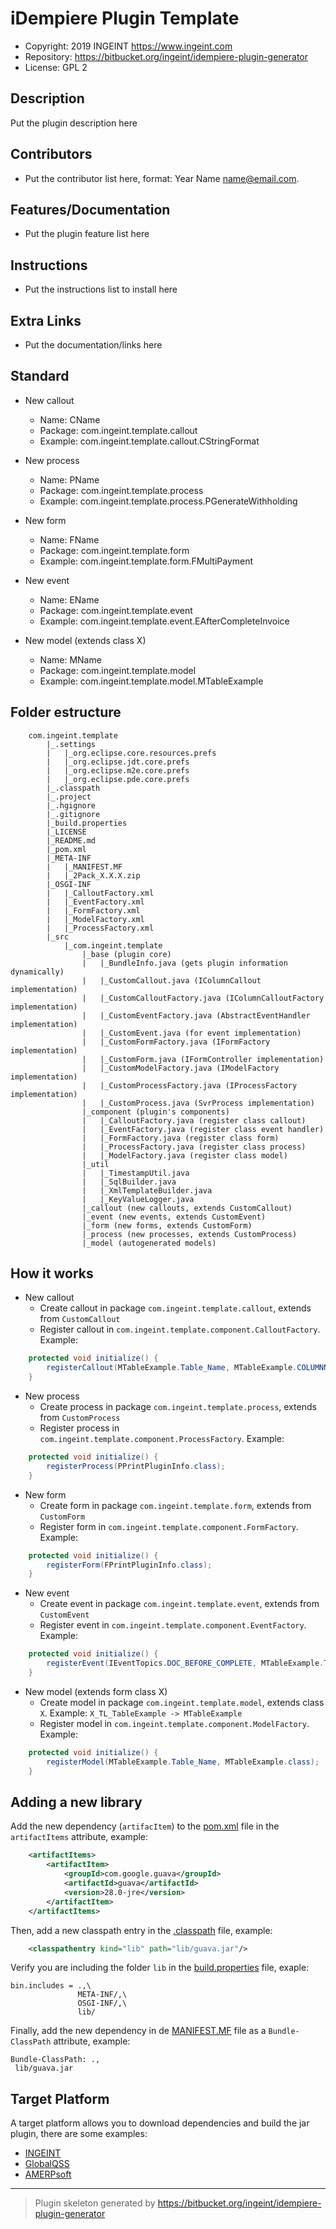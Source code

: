 # iDempiere Plugin Template

- Copyright: 2019 INGEINT <https://www.ingeint.com>
- Repository: https://bitbucket.org/ingeint/idempiere-plugin-generator
- License: GPL 2

## Description
Put the plugin description here

## Contributors
- Put the contributor list here, format: Year Name <name@email.com>.

## Features/Documentation
- Put the plugin feature list here

## Instructions
- Put the instructions list to install here

## Extra Links
- Put the documentation/links here

## Standard

- New callout
    * Name: CName
    * Package: com.ingeint.template.callout
    * Example: com.ingeint.template.callout.CStringFormat

- New process
    * Name: PName
    * Package: com.ingeint.template.process
    * Example: com.ingeint.template.process.PGenerateWithholding

- New form
    * Name: FName
    * Package: com.ingeint.template.form
    * Example: com.ingeint.template.form.FMultiPayment

- New event
    * Name: EName
    * Package: com.ingeint.template.event
    * Example: com.ingeint.template.event.EAfterCompleteInvoice

- New model (extends class X)
    * Name: MName
    * Package: com.ingeint.template.model
    * Example: com.ingeint.template.model.MTableExample

## Folder estructure

```
    com.ingeint.template
        |_.settings
        |   |_org.eclipse.core.resources.prefs
        |   |_org.eclipse.jdt.core.prefs
        |   |_org.eclipse.m2e.core.prefs
        |   |_org.eclipse.pde.core.prefs
        |_.classpath
        |_.project
        |_.hgignore
        |_.gitignore
        |_build.properties
        |_LICENSE
        |_README.md
        |_pom.xml
        |_META-INF
        |   |_MANIFEST.MF
        |   |_2Pack_X.X.X.zip
        |_OSGI-INF
        |   |_CalloutFactory.xml
        |   |_EventFactory.xml
        |   |_FormFactory.xml
        |   |_ModelFactory.xml
        |   |_ProcessFactory.xml
        |_src
            |_com.ingeint.template
                |_base (plugin core)
                |   |_BundleInfo.java (gets plugin information dynamically)
                |   |_CustomCallout.java (IColumnCallout implementation)
                |   |_CustomCalloutFactory.java (IColumnCalloutFactory implementation)
                |   |_CustomEventFactory.java (AbstractEventHandler implementation)
                |   |_CustomEvent.java (for event implementation)
                |   |_CustomFormFactory.java (IFormFactory implementation)
                |   |_CustomForm.java (IFormController implementation)
                |   |_CustomModelFactory.java (IModelFactory implementation)
                |   |_CustomProcessFactory.java (IProcessFactory implementation)
                |   |_CustomProcess.java (SvrProcess implementation)
                |_component (plugin's components)
                |   |_CalloutFactory.java (register class callout)
                |   |_EventFactory.java (register class event handler)
                |   |_FormFactory.java (register class form)
                |   |_ProcessFactory.java (register class process)
                |   |_ModelFactory.java (register class model)
                |_util
                |   |_TimestampUtil.java
                |   |_SqlBuilder.java
                |   |_XmlTemplateBuilder.java
                |   |_KeyValueLogger.java
                |_callout (new callouts, extends CustomCallout)
                |_event (new events, extends CustomEvent)
                |_form (new forms, extends CustomForm)
                |_process (new processes, extends CustomProcess)
                |_model (autogenerated models)
```

## How it works

- New callout
    * Create callout in package `com.ingeint.template.callout`, extends from `CustomCallout`
    * Register callout in `com.ingeint.template.component.CalloutFactory`. Example:

```java
    protected void initialize() {
        registerCallout(MTableExample.Table_Name, MTableExample.COLUMNNAME_Text, CPrintPluginInfo.class);
    }
```

- New process
    * Create process in package `com.ingeint.template.process`, extends from `CustomProcess`
    * Register process in `com.ingeint.template.component.ProcessFactory`. Example:

```java
    protected void initialize() {
        registerProcess(PPrintPluginInfo.class);
    }
```

- New form
    * Create form in package `com.ingeint.template.form`, extends from `CustomForm`
    * Register form in `com.ingeint.template.component.FormFactory`. Example:

```java
    protected void initialize() {
        registerForm(FPrintPluginInfo.class);
    }
```

- New event
    * Create event in package `com.ingeint.template.event`, extends from `CustomEvent`
    * Register event in `com.ingeint.template.component.EventFactory`. Example:

```java
    protected void initialize() {
        registerEvent(IEventTopics.DOC_BEFORE_COMPLETE, MTableExample.Table_Name, EPrintPluginInfo.class);
    }
```

- New model (extends form class X)
    * Create model in package `com.ingeint.template.model`, extends class `X`. Example: `X_TL_TableExample -> MTableExample`
    * Register model in `com.ingeint.template.component.ModelFactory`. Example:

```java
    protected void initialize() {
        registerModel(MTableExample.Table_Name, MTableExample.class);
    }
```

## Adding a new library

Add the new dependency (`artifacItem`) to the [pom.xml](pom.xml) file in the `artifactItems` attribute, example:

```xml
    <artifactItems>
        <artifactItem>
            <groupId>com.google.guava</groupId>
            <artifactId>guava</artifactId>
            <version>28.0-jre</version>
        </artifactItem>
    </artifactItems>
```

Then, add a new classpath entry in the [.classpath](.classpath) file, example:
```xml
    <classpathentry kind="lib" path="lib/guava.jar"/>
```

Verify you are including the folder `lib` in the [build.properties](build.properties) file, exaple:

```properties
bin.includes = .,\
               META-INF/,\
               OSGI-INF/,\
               lib/
```

Finally, add the new dependency in de [MANIFEST.MF](META-INF/MANIFEST.MF) file as a `Bundle-ClassPath` attribute, example:

```manifest
Bundle-ClassPath: .,
 lib/guava.jar
```

## Target Platform

A target platform allows you to download dependencies and build the jar plugin, there are some examples:

- [INGEINT](https://bitbucket.org/ingeint/ingeint-idempiere-target-platform)
- [GlobalQSS](https://bitbucket.org/CarlosRuiz_globalqss/globalqss-idempiere-lco)
- [AMERPsoft](https://wiki.idempiere.org/en/Building_iDempiere_Plugins_with_Maven)

---

> Plugin skeleton generated by https://bitbucket.org/ingeint/idempiere-plugin-generator
